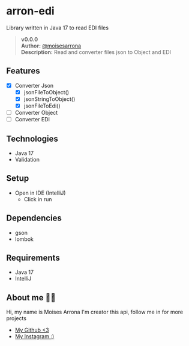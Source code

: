 # arron-edi
Library written in Java 17 to read EDI files

>__v0.0.0__  
__Author:__ [@moisesarrona](https://github.com/mosesarrona)  
__Description:__ Read and converter files json to Object and EDI

## Features
- [X] Converter Json
  - [X] jsonFileToObject()
  - [X] jsonStringToObject()
  - [X] jsonFileToEdi()
- [ ] Converter Object
- [ ] Converter EDI

## Technologies
- Java 17
- Validation

## Setup
- Open in IDE (IntelliJ)
    - Click in run

## Dependencies
- gson
- lombok

## Requirements
- Java 17
- IntelliJ

## About me 👨‍💻
Hi, my name is Moises Arrona I'm creator this api, follow me in for more projects

- [My Github <3](https://github.com/mosesarrona)
- [My Instagram :)](https://www.instagram.com/moisesarrona/)